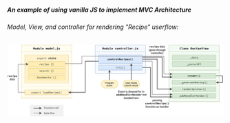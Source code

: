##### An example of using vanilla JS to implement MVC Architecture

###### Model, View, and controller for rendering "Recipe" userflow:

<img src="./architecture/forkify-architecture-recipe-loading.png" alt="mvc">
